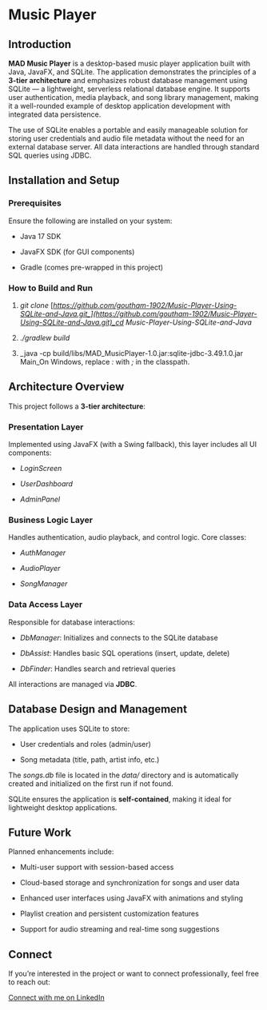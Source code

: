 Music Player
================

Introduction
------------

**MAD Music Player** is a desktop-based music player application built with Java, JavaFX, and SQLite. The application demonstrates the principles of a **3-tier architecture** and emphasizes robust database management using SQLite — a lightweight, serverless relational database engine. It supports user authentication, media playback, and song library management, making it a well-rounded example of desktop application development with integrated data persistence.

The use of SQLite enables a portable and easily manageable solution for storing user credentials and audio file metadata without the need for an external database server. All data interactions are handled through standard SQL queries using JDBC.

Installation and Setup
----------------------

### Prerequisites

Ensure the following are installed on your system:

*   Java 17 SDK
    
*   JavaFX SDK (for GUI components)
    
*   Gradle (comes pre-wrapped in this project)
    

### How to Build and Run

1.  _git clone_ [_https://github.com/goutham-1902/Music-Player-Using-SQLite-and-Java.git_](https://github.com/goutham-1902/Music-Player-Using-SQLite-and-Java.git)_cd Music-Player-Using-SQLite-and-Java_
    
2.  _./gradlew build_
    
3.  _java -cp build/libs/MAD\_MusicPlayer-1.0.jar:sqlite-jdbc-3.49.1.0.jar Main_On Windows, replace _:_ with _;_ in the classpath.
    

Architecture Overview
---------------------

This project follows a **3-tier architecture**:

### Presentation Layer

Implemented using JavaFX (with a Swing fallback), this layer includes all UI components:

*   _LoginScreen_
    
*   _UserDashboard_
    
*   _AdminPanel_
    

### Business Logic Layer

Handles authentication, audio playback, and control logic. Core classes:

*   _AuthManager_
    
*   _AudioPlayer_
    
*   _SongManager_
    

### Data Access Layer

Responsible for database interactions:

*   _DbManager_: Initializes and connects to the SQLite database
    
*   _DbAssist_: Handles basic SQL operations (insert, update, delete)
    
*   _DbFinder_: Handles search and retrieval queries
    

All interactions are managed via **JDBC**.

Database Design and Management
------------------------------

The application uses SQLite to store:

*   User credentials and roles (admin/user)
    
*   Song metadata (title, path, artist info, etc.)
    

The _songs.db_ file is located in the _data/_ directory and is automatically created and initialized on the first run if not found.

SQLite ensures the application is **self-contained**, making it ideal for lightweight desktop applications.

Future Work
-----------

Planned enhancements include:

*   Multi-user support with session-based access
    
*   Cloud-based storage and synchronization for songs and user data
    
*   Enhanced user interfaces using JavaFX with animations and styling
    
*   Playlist creation and persistent customization features
    
*   Support for audio streaming and real-time song suggestions
    

Connect
-------

If you’re interested in the project or want to connect professionally, feel free to reach out:

[Connect with me on LinkedIn](https://www.linkedin.com/in/your-link-here)
